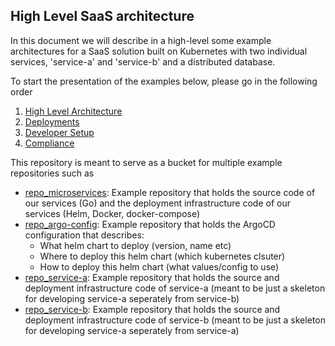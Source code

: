 ## High Level SaaS architecture

In this document we will describe in a high-level some example architectures for a SaaS solution built on Kubernetes with two individual services, 'service-a' and 'service-b' and a distributed database.

To start the presentation of the examples below, please go in the following order
1. [High Level Architecture](presentation/architectures.md)
2. [Deployments](presentation/deployments.md)
3. [Developer Setup](presentation/developer.md)
4. [Compliance](presentation/compliance.md)

This repository is meant to serve as a bucket for multiple example repositories such as
- [repo_microservices](repo_microservices): Example repository that holds the source code of our services (Go) and the deployment infrastructure code of our services (Helm, Docker, docker-compose)
- [repo_argo-config](repo_argo-config): Example repository that holds the ArgoCD configuration that describes:
  - What helm chart to deploy (version, name etc)
  - Where to deploy this helm chart (which kubernetes clsuter)
  - How to deploy this helm chart (what values/config to use)
- [repo_service-a](repo_service-a): Example repository that holds the source and deployment infrastructure code of service-a (meant to be just a skeleton for developing service-a seperately from service-b)
- [repo_service-b](repo_service-b): Example repository that holds the source and deployment infrastructure code of service-b (meant to be just a skeleton for developing service-a seperately from service-a)

